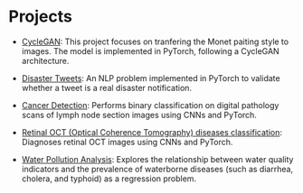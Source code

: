 # Projects 
- [CycleGAN](https://github.com/casanchezbar/kaggle_csanchez/blob/main/cyclegan/cyclegan-in-pytorch.ipynb): This project focuses on tranfering the Monet paiting style to images. The model is implemented in PyTorch, following a CycleGAN architecture.

- [Disaster Tweets](https://github.com/casanchezbar/kaggle_csanchez/blob/main/disaster-tweets/disaster-tweets-with-nlp-and-pytorch.ipynb): An NLP problem implemented in PyTorch to validate whether a tweet is a real disaster notification.

- [Cancer Detection](https://github.com/casanchezbar/kaggle_csanchez/blob/main/histopathologic_cancer_detection/cancer-detection-using-cnn-and-pytorch.ipynb): Performs binary classification on digital pathology scans of lymph node section images using CNNs and PyTorch.

- [Retinal OCT (Optical Coherence Tomography) diseases classification](https://github.com/casanchezbar/kaggle_csanchez/blob/main/retinal_oct/retinaloct-with-pytorch.ipynb): Diagnoses retinal OCT images using CNNs and PyTorch.

- [Water Pollution Analysis](https://github.com/casanchezbar/kaggle_csanchez/blob/main/water_pollution_analysis/impactwaterpollution.ipynb): Explores the relationship between water quality indicators and the prevalence of waterborne diseases (such as diarrhea, cholera, and typhoid) as a regression problem.
